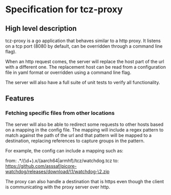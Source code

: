 # Specification for tcz-proxy

## High level description
tcz-proxy is a go application that behaves similar to a http proxy.
It listens on a tcp port (8080 by default, can be overridden through a command line flag).

When an http request comes, the server will replace the host part of the url with a different one. 
The replacement host can be read from a configuration file in yaml format or overridden using a command line flag.

The server will also have a full suite of unit tests to verify all functionality.

## Features

### Fetching specific files from other locations

The server will also be able to redirect some requests to other hosts based on a mapping in the config file.
The mapping will include a regex pattern to match against the path of the url and that pattern will be mapped to a destination, replacing references to capture groups in the pattern.

For example, the config can include a mapping such as:

from: .*/\(\d+\).x/(aarch64|armhf)/tcz/watchdog.tcz
to: https://github.com/asssaf/picore-watchdog/releases/download/\1/watchdog-\2.zip

The proxy can also handle a destination that is https even though the client is communicating with the proxy server over http.
